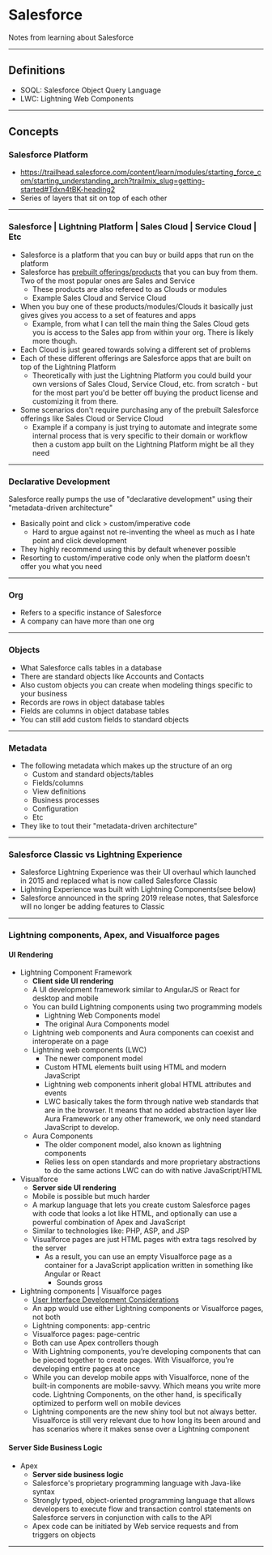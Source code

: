 # Salesforce

Notes from learning about Salesforce

---

## Definitions

- SOQL: Salesforce Object Query Language
- LWC: Lightning Web Components

---

## Concepts

### Salesforce Platform

- <https://trailhead.salesforce.com/content/learn/modules/starting_force_com/starting_understanding_arch?trailmix_slug=getting-started#Tdxn4tBK-heading2>
- Series of layers that sit on top of each other

---

### Salesforce | Lightning Platform | Sales Cloud | Service Cloud | Etc

- Salesforce is a platform that you can buy or build apps that run on the platform
- Salesforce has [prebuilt offerings/products](https://www.salesforce.com/products/) that you can buy from them. Two of the most popular ones are Sales and Service
  - These products are also refereed to as Clouds or modules
  - Example Sales Cloud and Service Cloud
- When you buy one of these products/modules/Clouds it basically just gives gives you access to a set of features and apps
  - Example, from what I can tell the main thing the Sales Cloud gets you is access to the Sales app from within your org. There is likely more though.
- Each Cloud is just geared towards solving a different set of problems
- Each of these different offerings are Salesforce apps that are built on top of the Lightning Platform
  - Theoretically with just the Lightning Platform you could build your own versions of Sales Cloud, Service Cloud, etc. from scratch - but for the most part you'd be better off buying the product license and customizing it from there.
- Some scenarios don't require purchasing any of the prebuilt Salesforce offerings like Sales Cloud or Service Cloud
  - Example if a company is just trying to automate and integrate some internal process that is very specific to their domain or workflow then a custom app built on the Lightning Platform might be all they need

---

### Declarative Development

Salesforce really pumps the use of "declarative development" using their "metadata-driven architecture"

- Basically point and click > custom/imperative code
  - Hard to argue against not re-inventing the wheel as much as I hate point and click development
- They highly recommend using this by default whenever possible
- Resorting to custom/imperative code only when the platform doesn't offer you what you need

---

### Org

- Refers to a specific instance of Salesforce
- A company can have more than one org

---

### Objects

- What Salesforce calls tables in a database
- There are standard objects like Accounts and Contacts
- Also custom objects you can create when modeling things specific to your business
- Records are rows in object database tables
- Fields are columns in object database tables
- You can still add custom fields to standard objects

---

### Metadata

- The following metadata which makes up the structure of an org
  - Custom and standard objects/tables
  - Fields/columns
  - View definitions
  - Business processes
  - Configuration
  - Etc
- They like to tout their "metadata-driven architecture"

---

### Salesforce Classic vs Lightning Experience

- Salesforce Lightning Experience was their UI overhaul which launched in 2015 and replaced what is now called Salesforce Classic
- Lightning Experience was built with Lightning Components(see below)
- Salesforce announced in the spring 2019 release notes, that Salesforce will no longer be adding features to Classic

---

### Lightning components, Apex, and Visualforce pages

#### UI Rendering

- Lightning Component Framework
  - **Client side UI rendering**
  - A UI development framework similar to AngularJS or React for desktop and mobile
  - You can build Lightning components using two programming models
    - Lightning Web Components model
    - The original Aura Components model
  - Lightning web components and Aura components can coexist and interoperate on a page
  - Lightning web components (LWC)
    - The newer component model
    - Custom HTML elements built using HTML and modern JavaScript
    - Lightning web components inherit global HTML attributes and events
    - LWC basically takes the form through native web standards that are in the browser. It means that no added abstraction layer like Aura Framework or any other framework, we only need standard JavaScript to develop.
  - Aura Components
    - The older component model, also known as lightning components
    - Relies less on open standards and more proprietary abstractions to do the same actions LWC can do with native JavaScript/HTML
- Visualforce
  - **Server side UI rendering**
  - Mobile is possible but much harder
  - A markup language that lets you create custom Salesforce pages with code that looks a lot like HTML, and optionally can use a powerful combination of Apex and JavaScript
  - Similar to technologies like: PHP, ASP, and JSP
  - Visualforce pages are just HTML pages with extra tags resolved by the server
    - As a result, you can use an empty Visualforce page as a container for a JavaScript application written in something like Angular or React
      - Sounds gross
- Lightning components | Visualforce pages
  - [User Interface Development Considerations](https://trailhead.salesforce.com/content/learn/modules/lex_dev_overview/lex_dev_overview_future)
  - An app would use either Lightning components or Visualforce pages, not both
  - Lightning components: app-centric
  - Visualforce pages: page-centric
  - Both can use Apex controllers though
  - With Lightning components, you’re developing components that can be pieced together to create pages. With Visualforce, you’re developing entire pages at once
  - While you can develop mobile apps with Visualforce, none of the built-in components are mobile-savvy. Which means you write more code. Lightning Components, on the other hand, is specifically optimized to perform well on mobile devices
  - Lightning components are the new shiny tool but not always better. Visualforce is still very relevant due to how long its been around and has scenarios where it makes sense over a Lightning component

#### Server Side Business Logic

- Apex
  - **Server side business logic**
  - Salesforce's proprietary programming language with Java-like syntax
  - Strongly typed, object-oriented programming language that allows developers to execute flow and transaction control statements on Salesforce servers in conjunction with calls to the API
  - Apex code can be initiated by Web service requests and from triggers on objects

---
